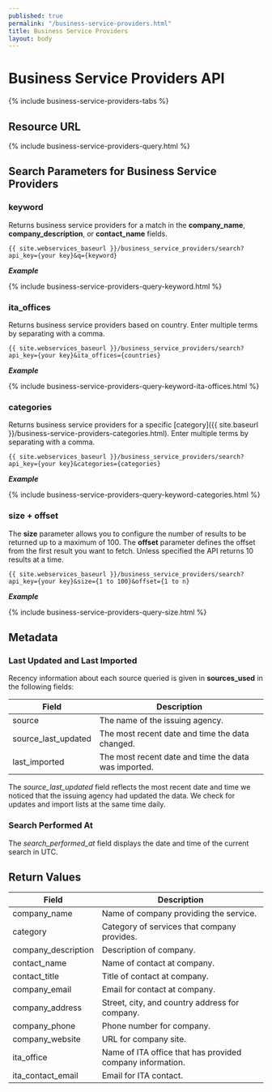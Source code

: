 ```yaml
---
published: true
permalink: "/business-service-providers.html"
title: Business Service Providers
layout: body
---
```


# Business Service Providers API

{% include business-service-providers-tabs %}

## Resource URL

{% include business-service-providers-query.html %}

## Search Parameters for Business Service Providers

### keyword

Returns business service providers for a match in the **company_name**, **company_description**, or **contact_name** fields.

    {{ site.webservices_baseurl }}/business_service_providers/search?api_key={your key}&q={keyword}

**_Example_**

{% include business-service-providers-query-keyword.html %}

### ita_offices

Returns business service providers based on country. Enter multiple terms by separating with a comma.

    {{ site.webservices_baseurl }}/business_service_providers/search?api_key={your key}&ita_offices={countries}

**_Example_**

{% include business-service-providers-query-keyword-ita-offices.html %}

### categories

Returns business service providers for a specific [category]({{ site.baseurl }}/business-service-providers-categories.html). Enter multiple terms by separating with a comma.

    {{ site.webservices_baseurl }}/business_service_providers/search?api_key={your key}&categories={categories}

**_Example_**

{% include business-service-providers-query-keyword-categories.html %}

### size + offset

The **size** parameter allows you to configure the number of results to be returned up to a maximum of 100. The **offset** parameter defines the offset from the first result you want to fetch. Unless specified the API returns 10 results at a time.

    {{ site.webservices_baseurl }}/business_service_providers/search?api_key={your key}&size={1 to 100}&offset={1 to n}

**_Example_**

{% include business-service-providers-query-size.html %}

## Metadata

### Last Updated and Last Imported

Recency information about each source queried is given in **sources_used** in the following fields:

| Field	| Description |
| ------| -------------|
| source | The name of the issuing agency. |
| source_last_updated | The most recent date and time the data changed. |
| last_imported | The most recent date and time the data was imported. |

The *source_last_updated* field reflects the most recent date and time we noticed that the issuing agency had updated the data. We check for updates and import lists at the same time daily.

### Search Performed At

The *search_performed_at* field displays the date and time of the current search in UTC.

## Return Values

| Field           | Description                                                     |
| --------------- | --------------------------------------------------------------- |
| company_name | Name of company providing the service.
| category | Category of services that company provides.
| company_description | Description of company.
| contact_name | Name of contact at company.
| contact_title | Title of contact at company.
| company_email | Email for contact at company.
| company_address | Street, city, and country address for company.
| company_phone | Phone number for company.
| company_website | URL for company site.
| ita_office | Name of ITA office that has provided company information.
| ita_contact_email | Email for ITA contact.
